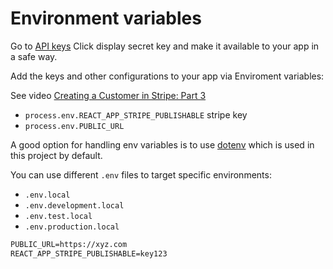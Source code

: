 # Environment variables

Go to [API keys](https://dashboard.stripe.com/account/apikeys)
Click display secret key and make it available to your app in a safe way.

Add the keys and other configurations to your app via Enviroment variables:

See video [Creating a Customer in Stripe: Part 3](https://www.youtube.com/watch?v=Yr6HOyWUCgE)

- `process.env.REACT_APP_STRIPE_PUBLISHABLE` stripe key
- `process.env.PUBLIC_URL`

A good option for handling env variables is to use [dotenv](https://github.com/motdotla/dotenv) which is used in this project by default.

You can use different `.env` files to target specific environments:

- `.env.local`
- `.env.development.local`
- `.env.test.local`
- `.env.production.local`

```txt
PUBLIC_URL=https://xyz.com
REACT_APP_STRIPE_PUBLISHABLE=key123
```

